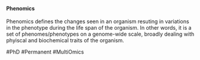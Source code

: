 #### Phenomics

Phenomics defines the changes seen in an organism resuting in variations in the phenotype during the life span of the organism. In other words, it is a set of phenomes/phenotypes on a genome-wide scale, broadly dealing with phyiscal and biochemical traits of the organism.

#PhD #Permanent #MultiOmics 